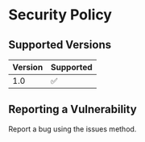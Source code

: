 # Security Policy

## Supported Versions



| Version | Supported          |
| ------- | ------------------ |
| 1.0     | :white_check_mark: |

## Reporting a Vulnerability

Report a bug using the issues method.
